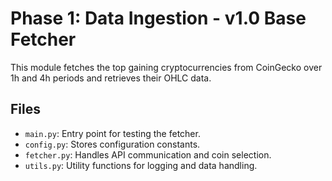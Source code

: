 # Phase 1: Data Ingestion - v1.0 Base Fetcher

This module fetches the top gaining cryptocurrencies from CoinGecko over 1h and 4h periods and retrieves their OHLC data.

## Files
- `main.py`: Entry point for testing the fetcher.
- `config.py`: Stores configuration constants.
- `fetcher.py`: Handles API communication and coin selection.
- `utils.py`: Utility functions for logging and data handling.
